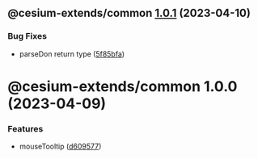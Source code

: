 ## @cesium-extends/common [1.0.1](https://github.com/hongfaqiu/cesium-extends/compare/@cesium-extends/common@1.0.0...@cesium-extends/common@1.0.1) (2023-04-10)


### Bug Fixes

* parseDon return type ([5f85bfa](https://github.com/hongfaqiu/cesium-extends/commit/5f85bfa4391a6f2dbc0dd72028233d438f9ad27b))

# @cesium-extends/common 1.0.0 (2023-04-09)


### Features

* mouseTooltip ([d609577](https://github.com/hongfaqiu/cesium-extends/commit/d609577014bd20596a63424cab6c0eaf3973134f))

